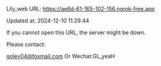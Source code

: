 Lily_web URL: https://ae6d-61-165-102-156.ngrok-free.app

Updated at: 2024-12-10 11:29:44

If you cannot open this URL, the server might be down.

Please contact: 

goley04@foxmail.com Or Wechat:GL_yeaH